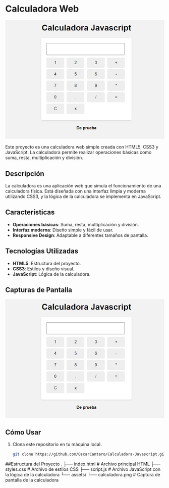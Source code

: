 # Calculadora Web

![Calculadora](./assets/screenshot.png)

Este proyecto es una calculadora web simple creada con HTML5, CSS3 y JavaScript. La calculadora permite realizar operaciones básicas como suma, resta, multiplicación y división.

## Descripción

La calculadora es una aplicación web que simula el funcionamiento de una calculadora física. Está diseñada con una interfaz limpia y moderna utilizando CSS3, y la lógica de la calculadora se implementa en JavaScript.

## Características

- **Operaciones básicas**: Suma, resta, multiplicación y división.
- **Interfaz moderna**: Diseño simple y fácil de usar.
- **Responsive Design**: Adaptable a diferentes tamaños de pantalla.

## Tecnologías Utilizadas

- **HTML5**: Estructura del proyecto.
- **CSS3**: Estilos y diseño visual.
- **JavaScript**: Lógica de la calculadora.

## Capturas de Pantalla

![Interfaz de la Calculadora](./assets/screenshot.png)

## Cómo Usar

1. Clona este repositorio en tu máquina local.
   ```bash
   git clone https://github.com/OscarCantaro/Calculadora-Javascript.git


##Estructura del Proyecto
.
├── index.html        # Archivo principal HTML
├── styles.css        # Archivo de estilos CSS
├── script.js         # Archivo JavaScript con la lógica de la calculadora
└── assets/
    └── calculadora.png  # Captura de pantalla de la calculadora

